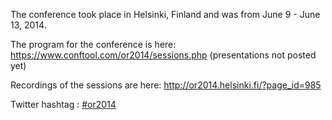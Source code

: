 The conference took place in Helsinki, Finland and was from June 9 - June 13, 2014.

The program for the conference is here: https://www.conftool.com/or2014/sessions.php (presentations not posted yet)

Recordings of the sessions are here: http://or2014.helsinki.fi/?page_id=985

Twitter hashtag : [#or2014](http://https://twitter.com/search?f=realtime&q=%23or2014&src=typd)
